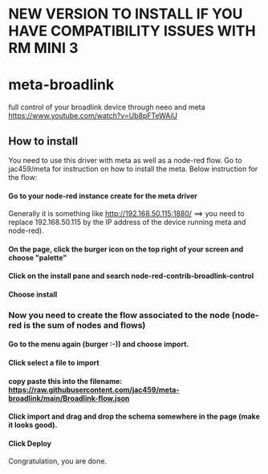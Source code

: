 # NEW VERSION TO INSTALL IF YOU HAVE COMPATIBILITY ISSUES WITH RM MINI 3

# meta-broadlink
full control of your broadlink device through neeo and meta
https://www.youtube.com/watch?v=Ub8pFTeWAiU

## How to install
You need to use this driver with meta as well as a node-red flow.
Go to jac459/meta for instruction on how to install the meta.
Below instruction for the flow:

#### Go to your node-red instance create for the meta driver 
Generally it is something like http://192.168.50.115:1880/ ==> you need to replace 192.168.50.115 by the IP address of the device running meta and node-red).
#### On the page, click the burger icon on the top right of your screen and choose "palette"
#### Click on the install pane and search node-red-contrib-broadlink-control
#### Choose install
### Now you need to create the flow associated to the node (node-red is the sum of nodes and flows)
#### Go to the menu again (burger :-))  and choose import.
#### Click select a file to import
#### copy paste this into the filename: https://raw.githubusercontent.com/jac459/meta-broadlink/main/Broadlink-flow.json
#### Click import and drag and drop the schema somewhere in the page (make it looks good).
#### Click Deploy
Congratulation, you are done.
